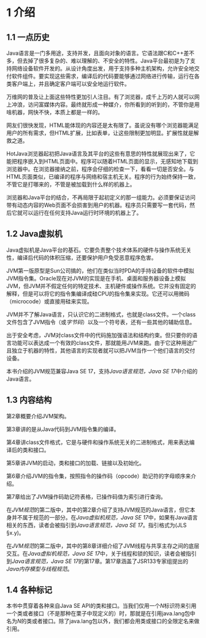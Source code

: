 # 1 介绍

## 1.1 一点历史

Java语言是一门多用途，支持并发，且面向对象的语言。它语法跟C和C++差不多，但去掉了很多复杂的、难以理解的、不安全的特性。Java平台最初是为了支持网络设备软件开发的。从设计角度出发，用于支持多种主机架构，允许安全地交付软件组件。要实现这些需求，编译后的代码要能够通过网络进行传输，运行在各类客户端上，并且确定客户端可以安全地运行软件。

万维网的普及让上面这些特性更加引人注目。有了浏览器，成千上万的人就可以网上冲浪，访问富媒体内容。最终就形成一种媒介，你所看到的听到的，不管你是用啥机器，网快不快，本质上都是一样的。

网友们很快发现，HTML能体现的内容还是太有限了。虽说没有哪个浏览器能满足用户的所有需求，但HTML扩展，比如表单，让这些限制更加明显。扩展性就是解救之道。

HotJava浏览器起初把Java语言及其平台的这些有意思的特性就展现出来了，它能把程序嵌入到HTML页面中。程序可以随着HTML页面的显示，无感知地下载到浏览器中。在浏览器接纳之前，程序会仔细的检查一下，看看一切是否安全。与HTML页面类似，已编译的程序与网络和宿主机无关。程序的行为始终保持一致，不管它是打哪来的，不管是被加载到什么样的机器上。

浏览器和Java平台的结合，不再局限于起初定义的那一组能力。必须要保证访问带有动态内容的Web页面不会损害到用户的机器。程序员只需要写一套代码，然后它就可以运行在任何支持Java运行时环境的机器上了。

## 1.2 Java虚拟机

Java虚拟机是Java平台的基石。它要负责整个技术体系的硬件与操作系统无关性，编译后代码的体积压缩，还要保护用户免受恶意程序危害。

JVM第一版原型是Sun公司搞的，他们在类似当时PDA的手持设备的软件中模拟JVM指令集。Oracle现在对JVM的实现是在手机、桌面和服务器设备上模拟JVM，但JVM并不假定任何的特定技术、主机硬件或操作系统。它并没有固定的解释，但是可以将它的指令集编译成硅CPU的指令集来实现。它还可以用微码（microcode）或直接用硅来实现。

JVM并不了解Java语言，只认识它的二进制格式，也就是class文件。一个class文件包含了JVM指令（或*字节码*）以及一个符号表，还有一些其他的辅助信息。

出于安全考虑，JVM对class文件中的代码施加强语法和结构约束。但只要你的语言功能可以表达成一个有效的class文件，那就能用JVM来跑。由于它这种用途广且独立于机器的特性，其他语言的实现者就可以把JVM当作一个他们语言的交付设备。

本书介绍的JVM规范兼容Java SE 17，支持*Java语言规范，Java SE 17*中介绍的Java语言。

## 1.3 内容结构

第2章概要介绍JVM架构。

第3章讲的是从Java代码到JVM指令集的编译。

第4章讲class文件格式，它是与硬件和操作系统无关的二进制格式，用来表达编译后的类和接口。

第5章讲JVM的启动，类和接口的加载、链接以及初始化。

第6章介绍JVM的指令集，按照指令的操作码（opcode）助记符的字母顺序来介绍。

第7章给出了JVM操作码助记符表格，已操作码值为索引进行查询。

在*JVM规范*的第二版中，其中的第2章介绍了支持JVM规范的Java语言，但它本身并不属于规范的一部分。在*Java虚拟机规范，Java SE 17*中，如果有Java语言相关的东西，读者会被指引到*Java语言规范，Java SE 17*。指引格式为(JLS §x.y)。

在*JVM规范*的第二版中，其中的第8章详细介绍了JVM线程与共享主存之间的底层交互。在*Java虚拟机规范，Java SE 17*中，关于线程和锁的知识，读者会被指引到*Java语言规范，Java SE 17*的第17章。第17章涵盖了JSR133专家组提出的*Java内存模型与线程规范*。

## 1.4 各种标记

本书中贯穿着各种来自Java SE API的类和接口。当我们仅用一个*N*标识符来引用一个类或者接口（不是那种在栗子中现定义的）时，那就是在引用java.lang包中名为*N*的类或者接口。除了java.lang包以外，我们都会用类或接口的全限定名来做引用。